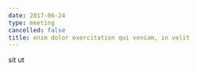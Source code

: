 ```yaml
---
date: 2017-06-24
type: meeting
cancelled: false
title: enim dolor exercitation qui veniam, in velit
---
```

sit ut